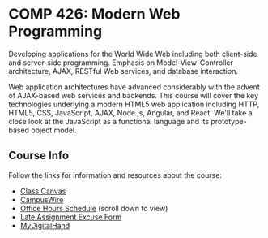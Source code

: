 # COMP 426: Modern Web Programming

Developing applications for the World Wide Web including both client-side and server-side programming. Emphasis on Model-View-Controller architecture, AJAX, RESTful Web services, and database interaction. 

Web application architectures have advanced considerably with the advent of AJAX-based web services and backends. This course will cover the key technologies underlying a modern HTML5 web application including HTTP, HTML5, CSS, JavaScript, AJAX, Node.js, Angular, and React. We'll take a close look at the JavaScript as a functional language and its prototype-based object model. 

## Course Info
Follow the links for information and resources about the course:
* [Class Canvas](https://uncch.instructure.com/courses/48902)
* [CampusWire](https://campuswire.com/p/GA1E95F7C)
* [Office Hours Schedule](https://uncch.instructure.com/courses/48902) (scroll down to view)
* [Late Assignment Excuse Form](https://docs.google.com/forms/d/e/1FAIpQLSdPfy-uu93728j3ENCdzUZA1r5wzZyv4QQqdG058GLmUyxsXw/viewform)
* [MyDigitalHand](https://beta.mydigitalhand.org/enroll/SK7D54G)
